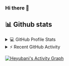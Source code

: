 ### Hi there 👋

## 📊 Github stats

<!-- https://github.com/heyubani/github-readme-stats -->
<details> 
  <summary>💻 GitHub Profile Stats</summary>
  <br/>
    <a href="https://github.com/heyubani/github-readme-stats"><img alt="HeyUbani's Github Stats" src="https://denvercoder1-github-readme-stats.vercel.app/api/?username=heyubani&show_icons=true&count_private=true&theme=react&hide_border=true&bg_color=1F222E&title_color=F85D7F&icon_color=F8D866" height="192px"/></a>
  <a href="https://github.com/heyubani/github-readme-stats"><img alt="heyubani's Top Languages" src="https://github-readme-stats.vercel.app/api/top-langs/?username=heyubani&langs_count=8&layout=compact&theme=react&hide_border=true&bg_color=1F222E&title_color=F85D7F&icon_color=F8D866&hide=Jupyter%20Notebook" height="192px"/></a>
  <br/>
  <b>Note:</b> Top languages is only a metric of the languages my public code consists of and doesn't reflect experience or skill level.
</details>


<!-- https://github.com/jamesgeorge007/github-activity-readme -->
<details>
  <summary>⚡ Recent GitHub Activity</summary>
  <br/>

<!--START_SECTION:activity-->
1. ❗️ Opened issue [#26](https://github.com/nextcord/nextcord-ext-menus/issues/26) in [nextcord/nextcord-ext-menus](https://github.com/nextcord/nextcord-ext-menus)
2. 🎉 Merged PR [#79](https://github.com/heyubani/readme-typing-svg/pull/79) in [DenverCoder1/readme-typing-svg](https://github.com/heyubani/readme-typing-svg)
3. ❗️ Closed issue [#57](https://github.com/heyubani/readme-typing-svg/issues/57) in [DenverCoder1/readme-typing-svg](https://github.com/heyubani/readme-typing-svg)
4. 🎉 Merged PR [#293](https://github.com/heyubani/custom-icon-badges/pull/293) in [DenverCoder1/custom-icon-badges](https://github.com/heyubani/custom-icon-badges)
5. 🎉 Merged PR [#285](https://github.com/heyubani/custom-icon-badges/pull/285) in [DenverCoder1/custom-icon-badges](https://github.com/heyubani/custom-icon-badges)
<!--END_SECTION:activity-->
</details>

<!-- https://github.com/heyubani/github-readme-activity-graph -->
<a href="https://github.com/heyubani/github-readme-activity-graph"><img alt="Heyubani's Activity Graph" src="https://denvercoder1-activity-graph.herokuapp.com/graph/?username=heyubani&bg_color=1F222E&color=F8D866&line=F85D7F&point=FFFFFF&hide_border=true" /></a>

<!--
**heyubani/heyubani** is a ✨ _special_ ✨ repository because its `README.md` (this file) appears on your GitHub profile.

Here are some ideas to get you started:

- 🔭 I’m currently working on ...
- 🌱 I’m currently learning ...
- 👯 I’m looking to collaborate on ...
- 🤔 I’m looking for help with ...
- 💬 Ask me about ...
- 📫 How to reach me: ...
- 😄 Pronouns: ...
- ⚡ Fun fact: ...
-->
